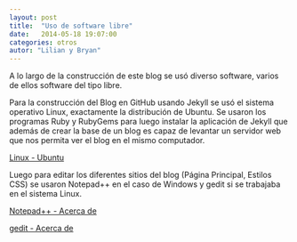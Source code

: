 ```yaml
---
layout: post
title:  "Uso de software libre"
date:   2014-05-18 19:07:00
categories: otros
autor: "Lilian y Bryan"
---
```


A lo largo de la construcci&oacute;n de este blog se us&oacute; diverso software, varios de ellos software del tipo libre.

Para la construcci&oacute;n del Blog en GitHub usando Jekyll se us&oacute; el sistema operativo Linux, exactamente la distribución de Ubuntu. Se usaron los programas Ruby y RubyGems para luego instalar la aplicación de Jekyll que adem&aacute;s de crear la base de un blog es capaz de levantar un servidor web que nos permita ver el blog en el mismo computador.

[Linux - Ubuntu](http://lbasualtobbizarro.github.io/images/ubuntu2.png)

Luego para editar los diferentes sitios del blog (P&aacute;gina Principal, Estilos CSS) se usaron Notepad++ en el caso de Windows y gedit si se trabajaba en el sistema Linux.

[Notepad++ - Acerca de](http://lbasualtobbizarro.github.io/images/notepadplusplus.png)

[gedit - Acerca de](http://lbasualtobbizarro.github.io/images/gedit.png)

